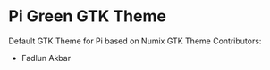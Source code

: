 # Pi Green GTK Theme
Default GTK Theme for Pi based on Numix GTK Theme
Contributors: 
- Fadlun Akbar

